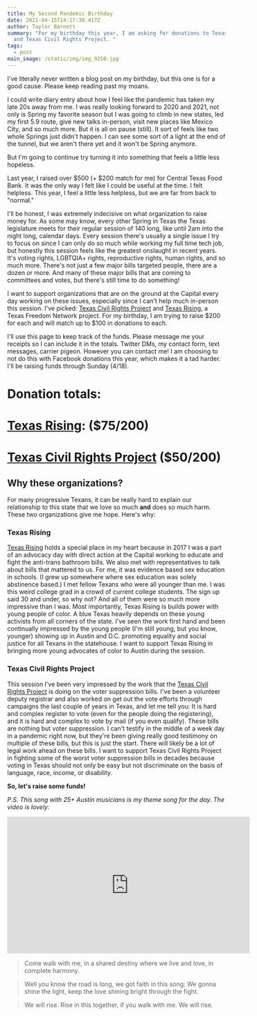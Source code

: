 ```yaml
---
title: My Second Pandemic Birthday
date: 2021-04-15T14:17:38.417Z
author: Taylor Barnett
summary: "For my birthday this year, I am asking for donations to Texas Rising
  and Texas Civil Rights Project. "
tags:
  - post
main_image: /static/img/img_9250.jpg
---
```

I've literally never written a blog post on my birthday, but this one is for a good cause. Please keep reading past my moans. 

I could write diary entry about how I feel like the pandemic has taken my late 20s away from me. I was really looking forward to 2020 and 2021, not only is Spring my favorite season but I was going to climb in new states, led my first 5.9 route, give new talks in-person, visit new places like Mexico City, and so much more. But it is all on pause (still). It sort of feels like two whole Springs just didn't happen. I can see some sort of a light at the end of the tunnel, but we aren't there yet and it won't be Spring anymore. 

But I'm going to continue try turning it into something that feels a little less hopeless. 

Last year, I raised over $500 (+ $200 match for me) for Central Texas Food Bank. It was the only way I felt like I could be useful at the time. I felt helpless. This year, I feel a little less helpless, but we are far from back to "normal." 

I'll be honest, I was extremely indecisive on what organization to raise money for. As some may know, every other Spring in Texas the Texas legislature meets for their regular session of 140 long, like until 2am into the night long, calendar days. Every session there's usually a single issue I try to focus on since I can only do so much while working my full time tech job, but honestly this session feels like the greatest onslaught in recent years. It's voting rights, LGBTQIA+ rights, reproductive rights, human rights, and so much more. There's not just a few major bills targeted people, there are a dozen or more. And many of these major bills that are coming to committees and votes, but there's still time to do something! 

I want to support organizations that are on the ground at the Capital every day working on these issues, especially since I can't help much in-person this session. I've picked: [Texas Civil Rights Project](https://txcivilrights.org/take-action/contribute/) and [Texas Rising](https://txrising.org/donate/), a Texas Freedom Network project. For my birthday, I am trying to raise $200 for each and will match up to $100 in donations to each. 

I'll use this page to keep track of the funds. Please message me your receipts so I can include it in the totals. Twitter DMs, my contact form, text messages, carrier pigeon. However you can contact me! I am choosing to not do this with Facebook donations this year, which makes it a tad harder. I'll be raising funds through Sunday (4/18). 

# Donation totals:

# [Texas Rising](https://txrising.org/donate/): ($75/200)

# [Texas Civil Rights Project](https://txcivilrights.org/take-action/contribute/) ($50/200)

## Why these organizations? 

For many progressive Texans, it can be really hard to explain our relationship to this state that we love so much **and** does so much harm. These two organizations give me hope. Here's why: 

### Texas Rising

[Texas Rising](https://txrising.org) holds a special place in my heart because in 2017 I was a part of an advocacy day with direct action at the Capital working to educate and fight the anti-trans bathroom bills. We also met with representatives to talk about bills that mattered to us. For me, it was evidence based sex education in schools. (I grew up somewhere where sex education was solely abstinence based.) I met fellow Texans who were all younger than me. I was this weird college grad in a crowd of current college students. The sign up said 30 and under, so why not? And all of them were so much more impressive than I was. Most importantly, Texas Rising is builds power with young people of color. A blue Texas heavily depends on these young activists from all corners of the state. I've seen the work first hand and been continually impressed by the young people (I'm still young, but you know, younger) showing up in Austin and D.C. promoting equality and social justice for all Texans in the statehouse. I want to support Texas Rising in bringing more young advocates of color to Austin during the session.

### Texas Civil Rights Project

This session I've been very impressed by the work that the [Texas Civil Rights Project](https://txcivilrights.org) is doing on the voter suppression bills. I've been a volunteer deputy registrar and also worked on get out the vote efforts through campaigns the last couple of years in Texas, and let me tell you: It is hard and complex register to vote (even for the people doing the registering), and it is hard and complex to vote by mail (if you even qualify). These bills are nothing but voter suppression. I can't testify in the middle of a week day in a pandemic right now, but they're been giving really good testimony on multiple of these bills, but this is just the start. There will likely be a lot of legal work ahead on these bills. I want to support Texas Civil Rights Project in fighting some of the worst voter suppression bills in decades because voting in Texas should not only be easy but not discriminate on the basis of language, race, income, or disability. 

**So, let's raise some funds!**

_P.S. This song with 25+ Austin musicians is my theme song for the day. The video is lovely:_

<iframe width="560" height="315" src="https://www.youtube.com/embed/blab-jaxZkc" title="YouTube video player" frameborder="0" allow="accelerometer; autoplay; clipboard-write; encrypted-media; gyroscope; picture-in-picture" allowfullscreen></iframe>

> Come walk with me, 
> in a shared destiny where we live and love, 
> in complete harmony. 

> Well you know the road is long, we got faith in this song; 
> We gonna shine the light, 
> keep the love shining bright through the fight.

> We will rise. 
> Rise in this together, if you walk with me. 
> We will rise.